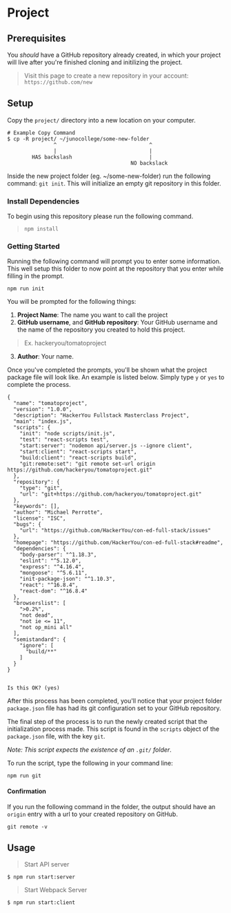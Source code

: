 # Project 

## Prerequisites
You _should_ have a GitHub repository already created, in which your project will live after you're finished cloning and initilizing the project.

> Visit this page to create a new repository in your account: <br />
> `https://github.com/new`

## Setup
Copy the `project/` directory into a new location on your computer.

```
# Example Copy Command
$ cp -R project/ ~/junocollege/some-new-folder
               ^                              ^
               |                              |
        HAS backslash                         |
                                        NO backslack
```

Inside the new project folder (eg. ~/some-new-folder) run the following command:
`git init`. This will initialize an empty git repository in this folder.

### Install Dependencies
To begin using this repository please run the following command.
> `npm install`

### Getting Started
Running the following command will prompt you to enter some information. This
well setup this folder to now point at the repository that you enter while
filling in the prompt.

```shell
npm run init
```

You will be prompted for the following things:
1. **Project Name**: The name you want to call the project
2. **GitHub username**, and **GitHub repository**: Your GitHub username and the name of the repository you created to hold this project.
> Ex. hackeryou/tomatoproject
3. **Author**: Your name.

Once you've completed the prompts, you'll be shown what the project package file will look like. An example is listed below. Simply type `y` or `yes` to complete the process.
```
{
  "name": "tomatoproject",
  "version": "1.0.0",
  "description": "HackerYou Fullstack Masterclass Project",
  "main": "index.js",
  "scripts": {
    "init": "node scripts/init.js",
    "test": "react-scripts test",
    "start:server": "nodemon api/server.js --ignore client",
    "start:client": "react-scripts start",
    "build:client": "react-scripts build",
    "git:remote:set": "git remote set-url origin https://github.com/hackeryou/tomatoproject.git"
  },
  "repository": {
    "type": "git",
    "url": "git+https://github.com/hackeryou/tomatoproject.git"
  },
  "keywords": [],
  "author": "Michael Perrotte",
  "license": "ISC",
  "bugs": {
    "url": "https://github.com/HackerYou/con-ed-full-stack/issues"
  },
  "homepage": "https://github.com/HackerYou/con-ed-full-stack#readme",
  "dependencies": {
    "body-parser": "^1.18.3",
    "eslint": "^5.12.0",
    "express": "^4.16.4",
    "mongoose": "^5.6.11",
    "init-package-json": "^1.10.3",
    "react": "^16.8.4",
    "react-dom": "^16.8.4"
  },
  "browserslist": [
    ">0.2%",
    "not dead",
    "not ie <= 11",
    "not op_mini all"
  ],
  "semistandard": {
    "ignore": [
      "build/**"
    ]
  }
}


Is this OK? (yes)
```

After this process has been completed, you'll notice that your project folder `package.json` file has had its git configuration set to your GitHub repository.

The final step of the process is to run the newly created script that the initialization process made. This script is found in the `scripts` object of the `package.json` file, with the key `git`. 

_Note: This script expects the existence of an `.git/` folder_. 

To run the script, type the following in your command line:

```shell
npm run git
```

#### Confirmation
If you run the following command in the folder, the output should have an
`origin` entry with a url to your created repository on GitHub.

```shell
git remote -v
```

## Usage

> Start API server

```
$ npm run start:server
```

> Start Webpack Server

```
$ npm run start:client
```
